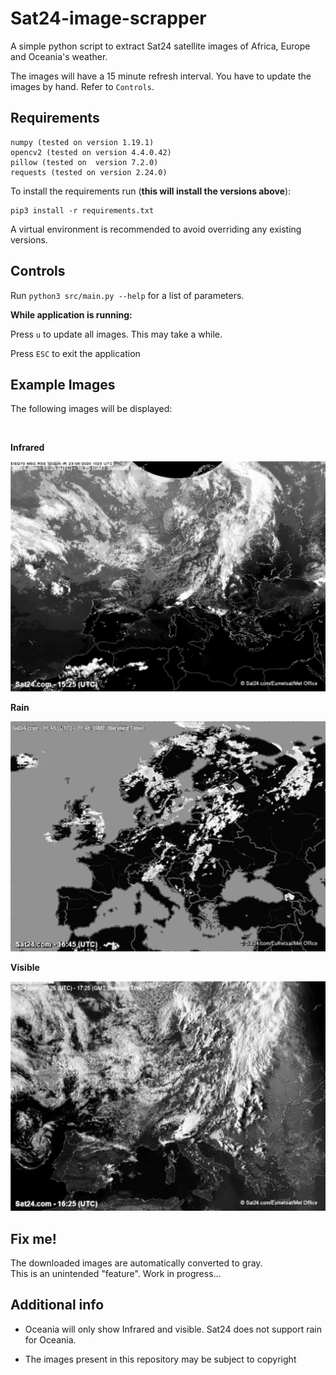 # Sat24-image-scrapper

A simple python script to extract Sat24 satellite images of Africa, Europe and Oceania's weather.

The images will have a 15 minute refresh interval. You have to update the images by hand. Refer to `Controls`.

## Requirements
    numpy (tested on version 1.19.1)
    opencv2 (tested on version 4.4.0.42)
    pillow (tested on  version 7.2.0)
    requests (tested on version 2.24.0)
To install the requirements run (**this will install the versions above**):
    
    pip3 install -r requirements.txt

A virtual environment is recommended to avoid overriding any existing versions.
    
## Controls

Run `python3 src/main.py --help` for a list of parameters.

**While application is running:**

Press `u` to update all images. This may take a while.

Press `ESC` to exit the application

## Example Images

The following images will be displayed:

<br>

**Infrared**

<img src="src/images/Infrared.png" alt="Sat24 infrared image"/>

<br>

**Rain**

<img src="src/images/Rain.png" alt="Sat24 rain image"/>

<br>

**Visible**

<img src="src/images/Visible.png" alt="Sat24 visible image"/>

## Fix me!

The downloaded images are automatically converted to gray.<br>
This is an unintended "feature". Work in progress...

## Additional info

- Oceania will only show Infrared and visible. Sat24 does not support rain for Oceania.

- The images present in this repository may be subject to copyright
